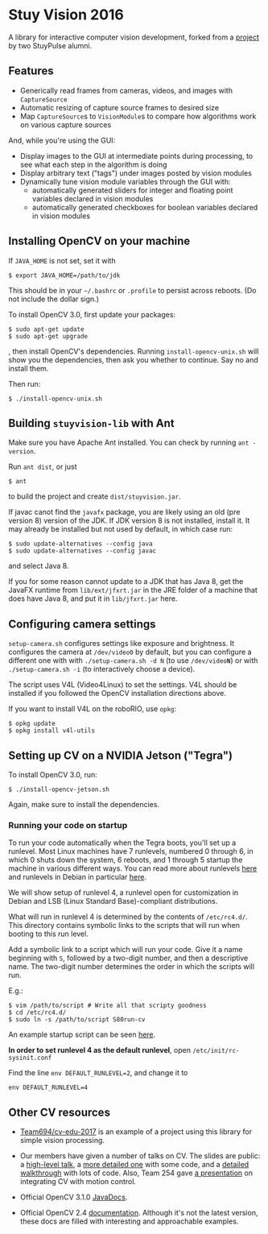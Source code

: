 Stuy Vision 2016
================

A library for interactive computer vision development, forked from a
[project](https://github.com/ChesleyTan/java-vision-gui) by two StuyPulse alumni.

## Features
- Generically read frames from cameras, videos, and images with `CaptureSource`
- Automatic resizing of capture source frames to desired size
- Map `CaptureSource`s to `VisionModule`s to compare how algorithms work on various capture sources

And, while you're using the GUI:
- Display images to the GUI at intermediate points during processing, to see what each step in the algorithm is doing
- Display arbitrary text ("tags") under images posted by vision modules
- Dynamically tune vision module variables through the GUI with:
    - automatically generated sliders for integer and floating point variables declared in vision modules
    - automatically generated checkboxes for boolean variables declared in vision modules

## Installing OpenCV on your machine

If `JAVA_HOME` is not set, set it with

```
$ export JAVA_HOME=/path/to/jdk
```

This should be in your `~/.bashrc` or `.profile` to persist across
reboots. (Do not include the dollar sign.)

To install OpenCV 3.0, first update your packages:

```
$ sudo apt-get update
$ sudo apt-get upgrade
```

, then install OpenCV's dependencies. Running `install-opencv-unix.sh`
will show you the dependencies, then ask you whether to continue. Say
no and install them.

Then run:

```
$ ./install-opencv-unix.sh
```

## Building `stuyvision-lib` with Ant
Make sure you have Apache Ant installed. You can check
by running `ant -version`.

Run `ant dist`, or just

```
$ ant
```

to build the project and create `dist/stuyvision.jar`.

If javac canot find the `javafx` package, you are likely using an old (pre
version 8) version of the JDK. If JDK version 8 is not installed, install it.
It may already be installed but not used by default, in which case run:

```
$ sudo update-alternatives --config java
$ sudo update-alternatives --config javac
```

and select Java 8.

If you for some reason cannot update to a JDK that has Java 8, get the JavaFX
runtime from `lib/ext/jfxrt.jar` in the JRE folder of a machine that does have
Java 8, and put it in `lib/jfxrt.jar` here.

## Configuring camera settings

`setup-camera.sh` configures settings like exposure and brightness. It
configures the camera at `/dev/video0` by default, but you can configure a
different one with with `./setup-camera.sh -d N` (to use `/dev/video`**`N`**)
or with `./setup-camera.sh -i` (to interactively choose a device).

The script uses V4L (Video4Linux) to set the settings. V4L should be installed
if you followed the OpenCV installation directions above.

If you want to install V4L on the roboRIO, use `opkg`:

```
$ opkg update
$ opkg install v4l-utils
```

## Setting up CV on a NVIDIA Jetson ("Tegra")

To install OpenCV 3.0, run:

```
$ ./install-opencv-jetson.sh
```

Again, make sure to install the dependencies.

### Running your code on startup

To run your code automatically when the Tegra boots, you'll set up a
runlevel. Most Linux machines have 7 runlevels, numbered 0 through 6,
in which 0 shuts down the system, 6 reboots, and 1 through 5 startup
the machine in various different ways. You can read more about runlevels
[here](https://en.wikipedia.org/wiki/Runlevel) and
runlevels in Debian in particular [here](https://wiki.debian.org/RunLevel).

We will show setup of runlevel 4, a runlevel open for customization in Debian
and LSB (Linux Standard Base)-compliant distributions.

What will run in runlevel 4 is determined by the contents of `/etc/rc4.d/`.
This directory contains symbolic links to the scripts that will run when
booting to this run level.

Add a symbolic link to a script which will run your code.  Give it a name
beginning with `S`, followed by a two-digit number, and then a descriptive
name. The two-digit number determines the order in which the scripts will run.

E.g.:

```
$ vim /path/to/script # Write all that scripty goodness
$ cd /etc/rc4.d/
$ sudo ln -s /path/to/script S80run-cv
```

An example startup script can be seen
[here](https://github.com/Team694/stuy-vision-2016/blob/master/run-cv.sh).

**In order to set runlevel 4 as the default runlevel**, open
`/etc/init/rc-sysinit.conf`

Find the line `env DEFAULT_RUNLEVEL=2`, and change it to

```
env DEFAULT_RUNLEVEL=4
```

## Other CV resources

- [Team694/cv-edu-2017](http://github.com/Team694/cv-edu-2017) is an example
  of a project using this library for simple vision processing.

- Our members have given a number of talks on CV. The slides are public:
a [high-level talk](https://docs.google.com/a/stuypulse.com/presentation/d/1KvPWpPO9rFjTZ3nKJy4rmbvxRiOo2EwrciE0fggv8xM/edit?usp=sharing),
a [more detailed one](https://docs.google.com/presentation/d/1ypONXF9mDQCF5lwWJmh5qIlvkGRBtAW8zupJt7juPxQ/edit?usp=sharing) with some code, and
a [detailed walkthrough](https://docs.google.com/presentation/d/1-cAMxt7CmLMxYLiy3ehwWjKNabUQSgUoh-1C9Oaaq1g/edit?usp=sharing) with lots of code.
Also, Team 254 gave
[a presentation](https://www.team254.com/documents/vision-control/)
on integrating CV with motion control.

- Official OpenCV 3.1.0 [JavaDocs](http://docs.opencv.org/java/3.1.0/).

- Official OpenCV 2.4 [documentation](http://docs.opencv.org/2.4/index.html).
  Although it's not the latest version, these docs are filled with interesting
  and approachable examples.
